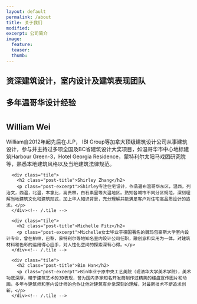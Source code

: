 ```yaml
---
layout: default
permalink: /about
title: 关于我们
modified:
excerpt: 公司简介
image:
  feature:
  teaser:
  thumb:
---
```


<div class="page-lead" style="background-image:url(/images/wood-texture-1600x800.jpg)">
  <div class="wrap page-lead-content">
    <h2>资深建筑设计，室内设计及建筑表现团队</h2>
    <h2>多年温哥华设计经验</h2>
  </div><!-- /.page-lead-content -->
</div><!-- /.page-lead -->

<div id="page-wrapper">
      <!--[if lt IE 9]><div class="upgrade notice-warning"><strong>Your browser is quite old!</strong> Why not <a href="http://whatbrowser.org/">upgrade to a newer one</a> to better enjoy this site?</div><![endif]-->

<div id="main" role="main">
  <div class="wrap">
    <div class="page-title">
    <h1></h1>
    </div>

<div class="archive-wrap">
  <div class="page-content">
      <div class="tile">
        <h2 class="post-title">William Wei</h2>
        <p class="post-excerpt">William自2012年起先后在JLP， IBI Group等加拿大顶级建筑设计公司从事建筑设计，参与并主持过多项全国及BC省建筑设计大奖项目，如温哥华市中心地标建筑Harbour Green-3，Hotel Georgia Residence，蒙特利尔太阳马戏团研究院等，熟悉本地建筑风格以及当地建筑法律规范。</p>
      </div><!-- /.tile -->

      <div class="tile">
        <h2 class="post-title">Shirley Zhang</h2>
        <p class="post-excerpt">Shirley专注住宅设计，作品遍布温哥华东区，温西，列治文，西温，北温，本拿比，高贵林，白石素里等大温地区。熟知各城市不同分区规范，深刻理解当地建筑文化和建筑形式，加上华人知识背景，充分理解并能满足客户对住宅高品质设计的追求。</p>
      </div><!-- /.tile -->

      <div class="tile">
        <h2 class="post-title">Michelle Fitz</h2>
        <p class="post-excerpt">Michelle女士毕业于德国著名的魏玛包豪斯大学室内设计专业，曾在柏林，巴黎，蒙特利尔等地知名室内设计公司任职，融创意和实用为一体，对建筑材料和色彩的运用得心应手，对人性化空间的探索深有心得。</p>
      </div><!-- /.tile -->

      <div class="tile">
        <h2 class="post-title">Bin Han</h2>
        <p class="post-excerpt">Bin毕业于原中央工艺美院（现清华大学美术学院），美术功底深厚，精于建筑艺术的3D表现，曾为国内多家知名开发商制作过精美的楼盘宣传图片和动画。多年与建筑师和室内设计师的合作让他对建筑有非常深刻的理解，对最新技术不断追求创新。</p>
      </div><!-- /.tile -->

  </div><!-- /.page-content -->
</div><!-- /.archive-wrap -->
</div><!-- /wrap -->
</div><!-- /main -->
</div> <!-- /page-wrapper -->
